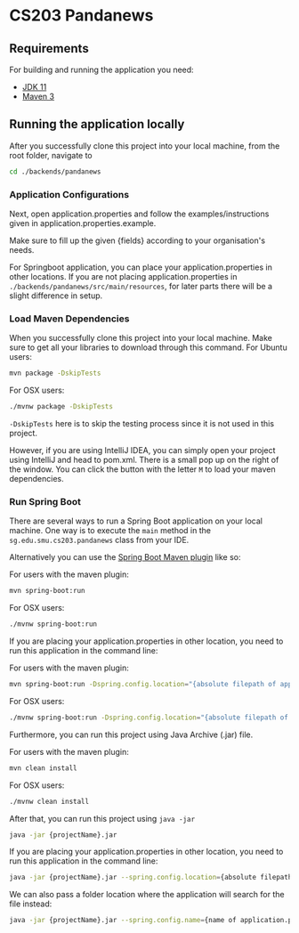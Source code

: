 # CS203 Pandanews

## Requirements

For building and running the application you need:

- [JDK 11](https://www.oracle.com/sg/java/technologies/javase-jdk11-downloads.html)
- [Maven 3](https://maven.apache.org)

## Running the application locally
After you successfully clone this project into your local machine, from the root folder, navigate to
```sh
cd ./backends/pandanews
```

### Application Configurations
Next, open application.properties and follow the examples/instructions given in application.properties.example.

Make sure to fill up the given {fields} according to your organisation's needs.

For Springboot application, you can place your application.properties in other locations. 
If you are not placing application.properties in `./backends/pandanews/src/main/resources`, for later parts there will be a slight difference in setup.

### Load Maven Dependencies
When you successfully clone this project into your local machine. Make sure to get all your libraries to download through this command.
For Ubuntu users:
```sh
mvn package -DskipTests
```
For OSX users:
```sh
./mvnw package -DskipTests
```
`-DskipTests` here is to skip the testing process since it is not used in this project.

However, if you are using IntelliJ IDEA, you can simply open your project using IntelliJ and head to pom.xml. There is a small pop up on the right of the window. You can click the button with the letter `M` to load your maven dependencies.

### Run Spring Boot
There are several ways to run a Spring Boot application on your local machine. One way is to execute the `main` method in the `sg.edu.smu.cs203.pandanews` class from your IDE.

Alternatively you can use the [Spring Boot Maven plugin](https://docs.spring.io/spring-boot/docs/current/reference/html/build-tool-plugins-maven-plugin.html) like so:

For users with the maven plugin:
```sh
mvn spring-boot:run
```
For OSX users:
```sh
./mvnw spring-boot:run
```

If you are placing your application.properties in other location, you need to run this application in the command line:

For users with the maven plugin:
```sh
mvn spring-boot:run -Dspring.config.location="{absolute filepath of application.properties}"
```
For OSX users:
```sh
./mvnw spring-boot:run -Dspring.config.location="{absolute filepath of application.properties}"
```

Furthermore, you can run this project using Java Archive (.jar) file.

For users with the maven plugin:
```sh
mvn clean install
```
For OSX users:
```sh
./mvnw clean install
```

After that, you can run this project using `java -jar`
```sh
java -jar {projectName}.jar
```

If you are placing your application.properties in other location, you need to run this application in the command line:
```sh
java -jar {projectName}.jar --spring.config.location={absolute filepath of application.properties}
```
We can also pass a folder location where the application will search for the file instead:
```sh
java -jar {projectName}.jar --spring.config.name={name of application.properties} --spring.config.location={absolute filepath of application.properties}
```
